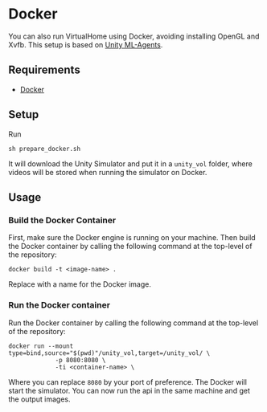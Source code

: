 

# Docker
You can also run VirtualHome using Docker, avoiding installing OpenGL and Xvfb. This setup is based on [Unity ML-Agents](https://github.com/Unity-Technologies/ml-agents).

## Requirements
- [Docker](https://www.docker.com/)

## Setup
Run 
```
sh prepare_docker.sh
```
It will download the Unity Simulator and put it in a `unity_vol` folder, where videos will be stored when running the simulator on Docker.

## Usage
### Build the Docker Container
First, make sure the Docker engine is running on your machine. Then build the Docker container by calling the following command at the top-level of the repository:
```
docker build -t <image-name> .
```
Replace <image-name> with a name for the Docker image.
### Run the Docker container
Run the Docker container by calling the following command at the top-level of the repository:

```
docker run --mount type=bind,source="$(pwd)"/unity_vol,target=/unity_vol/ \
 			 -p 8080:8080 \
 			 -ti <container-name> \
```
Where you can replace `8080` by your port of preference.
The Docker will start the simulator. You can now run the api in the same machine and get the output images.
